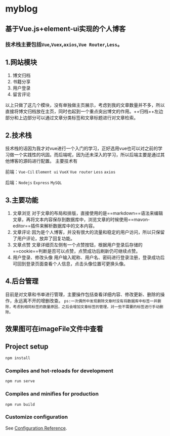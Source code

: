 # myblog
## 基于Vue.js+element-ui实现的个人博客 
### 技术栈主要包括```Vue```,```Vuex```,```axios```,```Vue Router```,```Less```。
## 1.网站模块
 1. 博文归档
 2. 书籍分享
 3. 用户登录 
 4. 留言评论

以上只做了这几个模块，没有单独做主页展示，考虑到我的文章数量并不多，所以直接将博文归档放在主页，同时也起到一个重点突出博文的作用。++归档++左边部分和上边部分可以通过文章分类标签和文章标题进行对文章检索。
## 2.技术栈
技术栈的话因为我才对vue进行一个入门的学习，正好选用vue也可以对之前的学习做一个实践性的巩固。而后端呢，因为还未深入的学习，所以后端主要是通过其他博客的源码进行配置。
主要技术有

前端：`Vue-Cil` `Element ui` `VueX` `Vue router` `Less` `axios`

后端：`Nodejs` `Express` `MySQL`
## 3.主要功能
1. 文章浏览
对于文章的布局和排版，直接使用的是==markdown==语法来编辑文章，再将文本内容保存到数据库中，浏览文章的时候使用==mavon-editor==插件来解析数据库中的文本内容。
2. 文章评论
因为是个人博客，并没有很大的流量和稳定的用户访问，所以只保留了用户评论，放弃了回复功能。
3. 文章点赞
文章详细页左侧有一个点赞按钮，根据用户登录后存储的==cookie==判断是否可以点赞，点赞成功后刷新仍可继续点赞。
4. 用户登录、修改头像
用户输入昵称、用户名、密码进行登录注册，登录成功后可回到登录页面查看个人信息，点击头像位置可更换头像。
## 4.后台管理
目前是对文章和书单进行管理，主要操作包括查看详细内容、修改更新、删除的操作，永远离不开的增删改查。
`ps:一次偶然中发现删除文章时没有将数据库中标签一并删除，考虑到相同标签的数量原因，之后会增加文章标签的管理，对一些不需要的标签进行手动删除。`

## 效果图可在imageFile文件中查看
## Project setup
```
npm install
```

### Compiles and hot-reloads for development
```
npm run serve
```

### Compiles and minifies for production
```
npm run build
```

### Customize configuration
See [Configuration Reference](https://cli.vuejs.org/config/).
